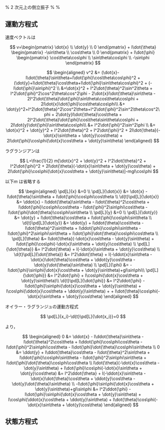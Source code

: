 % 2 次元上の倒立振子
%
%

$$
\newcommand{\D}[2][]{\frac{\mathrm{D} #1}{\mathrm{D} #2}}
\newcommand{\d}[2][]{\frac{\mathrm{d} #1}{\mathrm{d} #2}}
\newcommand{\dd}[2][]{\frac{\mathrm{d}^2 #1}{\mathrm{d} {#2}^2}}
\newcommand{\pd}[2][]{\frac{\partial #1}{\partial #2}}
\newcommand{\pdd}[2][]{\frac{\partial^2 #1}{\partial {#2}^2}}
\newcommand{\pddd}[2][]{\frac{\partial^3 #1}{\partial {#2}^3}}
\newcommand{\Re}{\mathrm{Re}}
\newcommand{\Im}{\mathrm{Im}}
$$

## 運動方程式

速度ベクトルは

$$
v=\begin{pmatrix}
    \dot{x} \\ \dot{y} \\ 0
\end{pmatrix} +
l\dot{\theta}
\begin{pmatrix}
    -\sin\theta \\ \cos\theta \\ 0
\end{pmatrix} +
l\dot{\phi}
\begin{pmatrix}
    \cos\theta\cos\phi \\ \sin\theta\cos\phi \\ -\sin\phi
\end{pmatrix}
$$

$$
\begin{aligned}
v^2 &= (\dot{x}-l\dot{\theta}\sin\theta+l\dot{\phi}\cos\theta\cos\phi)^2 + (\dot{y}+l\dot{\theta}\cos\theta+l\dot{\phi}\sin\theta\cos\phi)^2 + (-l\dot{\phi}\sin\phi)^2 \\
&=\dot{x}^2 + l^2\dot{\theta}^2\sin^2\theta + l^2\dot{\phi}^2\cos^2\theta\cos^2\phi - 2\dot{x}l\dot{\theta}\sin\theta - 2l^2\dot{\theta}\dot{\phi}\sin\theta\cos\theta\cos\phi + 2l\dot{x}\dot{\phi}\cos\theta\cos\phi\\
&+ \dot{y}^2+l^2\dot{\theta}^2\cos^2\theta+l^2\dot{\phi}^2\sin^2\theta\cos^2\phi + 2\dot{y}l\dot{\theta}\cos\theta + 2l^2\dot{\theta}\dot{\phi}\cos\theta\sin\theta\cos\phi + 2l\dot{y}\dot{\phi}\sin\theta\cos\phi\\
&+ l^2\dot{\phi}^2\sin^2\phi \\
&= \dot{x}^2 + \dot{y}^2 + l^2\dot{\theta}^2 + l^2\dot{\phi}^2 + 2l\dot{\theta}(-\dot{x}\sin\theta + \dot{y}\cos\theta) + 2l\dot{\phi}\cos\phi(\dot{x}\cos\theta + \dot{y}\sin\theta)
\end{aligned}
$$

ラグランジアンは

$$
L=\frac{1}{2} m[\dot{x}^2 + \dot{y}^2 + l^2\dot{\theta}^2 + l^2\dot{\phi}^2 + 2l\dot{\theta}(-\dot{x}\sin\theta + \dot{y}\cos\theta) + 2l\dot{\phi}\cos\phi(\dot{x}\cos\theta + \dot{y}\sin\theta)]-mgl\cos\phi
$$

以下$m$ は省略する

$$
\begin{aligned}
\pd[L]{x} &=0 \\
\pd[L]{\dot{x}} &= \dot{x} - l\dot{\theta}\sin\theta + l\dot{\phi}\cos\phi\cos\theta \\
\d{t}\pd[L]{\dot{x}} &= \ddot{x} - l\ddot{\theta}\sin\theta - l\dot{\theta}^2\cos\theta + l\ddot{\phi}\cos\phi\cos\theta - l\dot{\phi}^2\sin\phi\cos\theta - l\dot{\phi}\dot{\theta}\cos\phi\sin\theta \\
\pd[L]{y} &=0 \\
\pd[L]{\dot{y}} &= \dot{y} + l\dot{\theta}\cos\theta + l\dot{\phi}\cos\phi\sin\theta \\
\d{t}\pd[L]{\dot{y}} &= \ddot{y} + l\ddot{\theta}\cos\theta - l\dot{\theta}^2\sin\theta + l\ddot{\phi}\cos\phi\sin\theta - l\dot{\phi}^2\sin\phi\sin\theta + l\dot{\phi}\dot{\theta}\cos\phi\cos\theta \\
\pd[L]{\theta} &= l\dot{\theta}(-\dot{x}\cos\theta - \dot{y}\sin\theta) + l\dot{\phi}\cos\phi(-\dot{x}\sin\theta + \dot{y}\cos\theta) \\
\pd[L]{\dot{\theta}} &= l^2\dot{\theta} + l(-\dot{x}\sin\theta + \dot{y}\cos\theta) \\
\d{t}\pd[L]{\dot{\theta}} &= l^2\ddot{\theta} + l(-\ddot{x}\sin\theta -\dot{x}\dot{\theta}\cos\theta + \ddot{y}\cos\theta - \dot{y}\dot{\theta}\sin\theta) \\
\pd[L]{\phi} &= -l\dot{\phi}\sin\phi(\dot{x}\cos\theta + \dot{y}\sin\theta)+gl\sin\phi\\
\pd[L]{\dot{\phi}} &= l^2\dot{\phi} + l\cos\phi(\dot{x}\cos\theta + \dot{y}\sin\theta)\\
\d{t}\pd[L]{\dot{\phi}} &= l^2\ddot{\phi} - l\dot{\phi}\sin\phi(\dot{x}\cos\theta + \dot{y}\sin\theta) + l\cos\phi(\ddot{x}\cos\theta + \ddot{y}\sin\theta) + + l\dot{\theta}\cos\phi(-\dot{x}\sin\theta + \dot{y}\cos\theta)
\end{aligned}
$$

オイラー・ラグランジュの運動方程式

$$
\pd[L]{x_i}-\d{t}\pd[L]{\dot{x_i}}=0
$$

より，

$$
\begin{aligned}
0  &= \ddot{x} - l\ddot{\theta}\sin\theta - l\dot{\theta}^2\cos\theta + l\ddot{\phi}\cos\phi\cos\theta - l\dot{\phi}^2\sin\phi\cos\theta - l\dot{\phi}\dot{\theta}\cos\phi\sin\theta \\
0 &= \ddot{y} + l\ddot{\theta}\cos\theta - l\dot{\theta}^2\sin\theta + l\ddot{\phi}\cos\phi\sin\theta - l\dot{\phi}^2\sin\phi\sin\theta + l\dot{\phi}\dot{\theta}\cos\phi\cos\theta \\
l\dot{\theta}(-\dot{x}\cos\theta - \dot{y}\sin\theta) + l\dot{\phi}\cos\phi(-\dot{x}\sin\theta + \dot{y}\cos\theta)  &= l^2\ddot{\theta} + l(-\ddot{x}\sin\theta -\dot{x}\dot{\theta}\cos\theta + \ddot{y}\cos\theta - \dot{y}\dot{\theta}\sin\theta) \\
-l\dot{\phi}\sin\phi(\dot{x}\cos\theta + \dot{y}\sin\theta)+gl\sin\phi &= l^2\ddot{\phi} - l\dot{\phi}\sin\phi(\dot{x}\cos\theta + \dot{y}\sin\theta) + l\cos\phi(\ddot{x}\cos\theta + \ddot{y}\sin\theta) + l\dot{\theta}\cos\phi(-\dot{x}\sin\theta + \dot{y}\cos\theta)
\end{aligned}
$$

## 状態方程式
